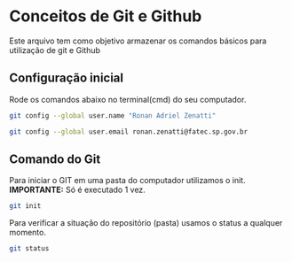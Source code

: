 # Conceitos de Git e Github
Este arquivo tem como objetivo armazenar os comandos básicos
para utilização de git e Github

## Configuração inicial
Rode os comandos abaixo no terminal(cmd) do seu computador.
```bash
git config --global user.name "Ronan Adriel Zenatti"

git config --global user.email ronan.zenatti@fatec.sp.gov.br
```

## Comando do Git
Para iniciar o GIT em uma pasta do computador utilizamos o init.
**IMPORTANTE:** Só é executado 1 vez.
```bash
git init
```

Para verificar a situação do repositório (pasta)
usamos o status a qualquer momento.
```bash
git status
```
